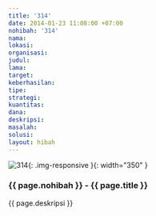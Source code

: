 ```yaml
---
title: '314'
date: 2014-01-23 11:08:00 +07:00
nohibah: '314'
nama: 
lokasi: 
organisasi: 
judul: 
lama: 
target: 
keberhasilan: 
tipe: 
strategi: 
kuantitas: 
dana: 
deskripsi: 
masalah: 
solusi: 
layout: hibah
---
```


![314](/static/img/hibahcms/314.png){: .img-responsive }{: width="350" }

### {{ page.nohibah }} - {{ page.title }}

{{ page.deskripsi }}
